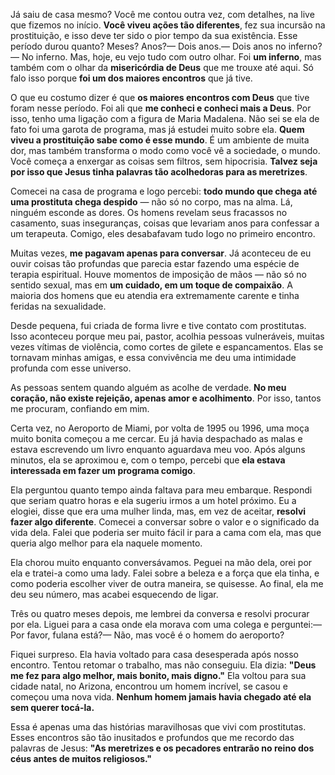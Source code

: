 Já saiu de casa mesmo? Você me contou outra vez, com detalhes, na live que fizemos no início. **Você viveu ações tão diferentes**, fez sua incursão na prostituição, e isso deve ter sido o pior tempo da sua existência. Esse período durou quanto? Meses? Anos?— Dois anos.— Dois anos no inferno?— No inferno. Mas, hoje, eu vejo tudo com outro olhar. Foi **um inferno**, mas também com o olhar da **misericórdia de Deus** que me trouxe até aqui. Só falo isso porque **foi um dos maiores encontros** que já tive.

O que eu costumo dizer é que **os maiores encontros com Deus** que tive foram nesse período. Foi ali que **me conheci e conheci mais a Deus**. Por isso, tenho uma ligação com a figura de Maria Madalena. Não sei se ela de fato foi uma garota de programa, mas já estudei muito sobre ela. **Quem viveu a prostituição sabe como é esse mundo**. É um ambiente de muita dor, mas também transforma o modo como você vê a sociedade, o mundo. Você começa a enxergar as coisas sem filtros, sem hipocrisia. **Talvez seja por isso que Jesus tinha palavras tão acolhedoras para as meretrizes**.

Comecei na casa de programa e logo percebi: **todo mundo que chega até uma prostituta chega despido** — não só no corpo, mas na alma. Lá, ninguém esconde as dores. Os homens revelam seus fracassos no casamento, suas inseguranças, coisas que levariam anos para confessar a um terapeuta. Comigo, eles desabafavam tudo logo no primeiro encontro.

Muitas vezes, **me pagavam apenas para conversar**. Já aconteceu de eu ouvir coisas tão profundas que parecia estar fazendo uma espécie de terapia espiritual. Houve momentos de imposição de mãos — não só no sentido sexual, mas em **um cuidado, em um toque de compaixão**. A maioria dos homens que eu atendia era extremamente carente e tinha feridas na sexualidade.

Desde pequena, fui criada de forma livre e tive contato com prostitutas. Isso aconteceu porque meu pai, pastor, acolhia pessoas vulneráveis, muitas vezes vítimas de violência, como cortes de gilete e espancamentos. Elas se tornavam minhas amigas, e essa convivência me deu uma intimidade profunda com esse universo.

As pessoas sentem quando alguém as acolhe de verdade. **No meu coração, não existe rejeição, apenas amor e acolhimento**. Por isso, tantos me procuram, confiando em mim.

Certa vez, no Aeroporto de Miami, por volta de 1995 ou 1996, uma moça muito bonita começou a me cercar. Eu já havia despachado as malas e estava escrevendo um livro enquanto aguardava meu voo. Após alguns minutos, ela se aproximou e, com o tempo, percebi que **ela estava interessada em fazer um programa comigo**.

Ela perguntou quanto tempo ainda faltava para meu embarque. Respondi que seriam quatro horas e ela sugeriu irmos a um hotel próximo. Eu a elogiei, disse que era uma mulher linda, mas, em vez de aceitar, **resolvi fazer algo diferente**. Comecei a conversar sobre o valor e o significado da vida dela. Falei que poderia ser muito fácil ir para a cama com ela, mas que queria algo melhor para ela naquele momento.

Ela chorou muito enquanto conversávamos. Peguei na mão dela, orei por ela e tratei-a como uma lady. Falei sobre a beleza e a força que ela tinha, e como poderia escolher viver de outra maneira, se quisesse. Ao final, ela me deu seu número, mas acabei esquecendo de ligar.

Três ou quatro meses depois, me lembrei da conversa e resolvi procurar por ela. Liguei para a casa onde ela morava com uma colega e perguntei:— Por favor, fulana está?— Não, mas você é o homem do aeroporto?

Fiquei surpreso. Ela havia voltado para casa desesperada após nosso encontro. Tentou retomar o trabalho, mas não conseguiu. Ela dizia: **"Deus me fez para algo melhor, mais bonito, mais digno."** Ela voltou para sua cidade natal, no Arizona, encontrou um homem incrível, se casou e começou uma nova vida. **Nenhum homem jamais havia chegado até ela sem querer tocá-la.**

Essa é apenas uma das histórias maravilhosas que vivi com prostitutas. Esses encontros são tão inusitados e profundos que me recordo das palavras de Jesus: **"As meretrizes e os pecadores entrarão no reino dos céus antes de muitos religiosos."**

